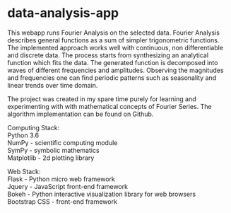 # data-analysis-app
This webapp runs Fourier Analysis on the selected data. Fourier Analysis describes general functions as a sum of simpler trigonometric functions. The implemented   approach works well with continuous, non differentiable and discrete data. The process starts from synthesizing an analytical function which fits the data. The   generated function is decomposed into waves of different frequencies and amplitudes. Observing the magnitudes and frequencies one can find periodic patterns such as   seasonality and linear trends over time domain.


The project was created in my spare time purely for learning and experimenting with with mathematical concepts of Fourier Series. The algorithm implementation can be found on Github.  

Computing Stack:  
Python 3.6  
NumPy - scientific computing module  
SymPy - symbolic mathematics  
Matplotlib - 2d plotting library  

Web Stack:  
Flask - Python micro web framework  
Jquery - JavaScript front-end framework  
Bokeh - Python interactive visualization library for web browsers  
Bootstrap CSS - front-end framework  
